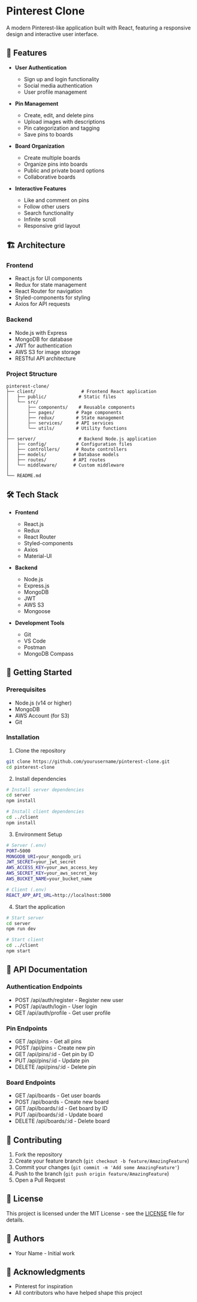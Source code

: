 # Pinterest Clone

A modern Pinterest-like application built with React, featuring a responsive design and interactive user interface.

## 🚀 Features

- **User Authentication**
  - Sign up and login functionality
  - Social media authentication
  - User profile management

- **Pin Management**
  - Create, edit, and delete pins
  - Upload images with descriptions
  - Pin categorization and tagging
  - Save pins to boards

- **Board Organization**
  - Create multiple boards
  - Organize pins into boards
  - Public and private board options
  - Collaborative boards

- **Interactive Features**
  - Like and comment on pins
  - Follow other users
  - Search functionality
  - Infinite scroll
  - Responsive grid layout

## 🏗️ Architecture

### Frontend
- React.js for UI components
- Redux for state management
- React Router for navigation
- Styled-components for styling
- Axios for API requests

### Backend
- Node.js with Express
- MongoDB for database
- JWT for authentication
- AWS S3 for image storage
- RESTful API architecture

### Project Structure
```
pinterest-clone/
├── client/                 # Frontend React application
│   ├── public/            # Static files
│   └── src/
│       ├── components/    # Reusable components
│       ├── pages/        # Page components
│       ├── redux/        # State management
│       ├── services/     # API services
│       └── utils/        # Utility functions
│
├── server/                # Backend Node.js application
│   ├── config/           # Configuration files
│   ├── controllers/      # Route controllers
│   ├── models/          # Database models
│   ├── routes/          # API routes
│   └── middleware/      # Custom middleware
│
└── README.md
```

## 🛠️ Tech Stack

- **Frontend**
  - React.js
  - Redux
  - React Router
  - Styled-components
  - Axios
  - Material-UI

- **Backend**
  - Node.js
  - Express.js
  - MongoDB
  - JWT
  - AWS S3
  - Mongoose

- **Development Tools**
  - Git
  - VS Code
  - Postman
  - MongoDB Compass

## 🚀 Getting Started

### Prerequisites
- Node.js (v14 or higher)
- MongoDB
- AWS Account (for S3)
- Git

### Installation

1. Clone the repository
```bash
git clone https://github.com/yourusername/pinterest-clone.git
cd pinterest-clone
```

2. Install dependencies
```bash
# Install server dependencies
cd server
npm install

# Install client dependencies
cd ../client
npm install
```

3. Environment Setup
```bash
# Server (.env)
PORT=5000
MONGODB_URI=your_mongodb_uri
JWT_SECRET=your_jwt_secret
AWS_ACCESS_KEY=your_aws_access_key
AWS_SECRET_KEY=your_aws_secret_key
AWS_BUCKET_NAME=your_bucket_name

# Client (.env)
REACT_APP_API_URL=http://localhost:5000
```

4. Start the application
```bash
# Start server
cd server
npm run dev

# Start client
cd ../client
npm start
```

## 📝 API Documentation

### Authentication Endpoints
- POST /api/auth/register - Register new user
- POST /api/auth/login - User login
- GET /api/auth/profile - Get user profile

### Pin Endpoints
- GET /api/pins - Get all pins
- POST /api/pins - Create new pin
- GET /api/pins/:id - Get pin by ID
- PUT /api/pins/:id - Update pin
- DELETE /api/pins/:id - Delete pin

### Board Endpoints
- GET /api/boards - Get user boards
- POST /api/boards - Create new board
- GET /api/boards/:id - Get board by ID
- PUT /api/boards/:id - Update board
- DELETE /api/boards/:id - Delete board

## 🤝 Contributing

1. Fork the repository
2. Create your feature branch (`git checkout -b feature/AmazingFeature`)
3. Commit your changes (`git commit -m 'Add some AmazingFeature'`)
4. Push to the branch (`git push origin feature/AmazingFeature`)
5. Open a Pull Request

## 📄 License

This project is licensed under the MIT License - see the [LICENSE](LICENSE) file for details.

## 👥 Authors

- Your Name - Initial work

## 🙏 Acknowledgments

- Pinterest for inspiration
- All contributors who have helped shape this project
